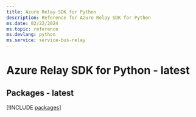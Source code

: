 ```yaml
---
title: Azure Relay SDK for Python
description: Reference for Azure Relay SDK for Python
ms.date: 02/22/2024
ms.topic: reference
ms.devlang: python
ms.service: service-bus-relay
---
```

# Azure Relay SDK for Python - latest
## Packages - latest
[!INCLUDE [packages](relay-index.md)]